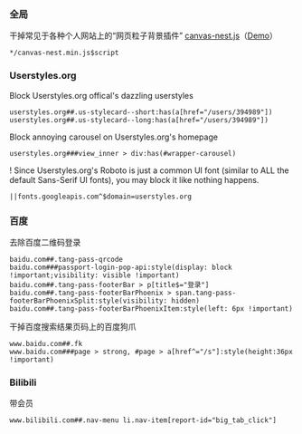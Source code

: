 ### 全局

干掉常见于各种个人网站上的“网页粒子背景插件” [canvas-nest.js](https://github.com/hustcc/canvas-nest.js)（[Demo](https://git.hust.cc/canvas-nest.js/)）
``` Adblock
*/canvas-nest.min.js$script
```

### Userstyles.org

Block Userstyles.org offical's dazzling userstyles
```
userstyles.org##.us-stylecard--short:has(a[href="/users/394989"])
userstyles.org##.us-stylecard--long:has(a[href="/users/394989"])
```
Block annoying carousel on Userstyles.org's homepage
```
userstyles.org###view_inner > div:has(#wrapper-carousel)
```
! Since Userstyles.org's Roboto is just a common UI font (similar to ALL the default Sans-Serif UI fonts), you may block it like nothing happens.
```
||fonts.googleapis.com^$domain=userstyles.org
```

### 百度

去除百度二维码登录
```
baidu.com##.tang-pass-qrcode
baidu.com###passport-login-pop-api:style(display: block !important;visibility: visible !important)
baidu.com##.tang-pass-footerBar > p[title$="登录"]
baidu.com##.tang-pass-footerBarPhoenix > span.tang-pass-footerBarPhoenixSplit:style(visibility: hidden)
baidu.com##.tang-pass-footerBarPhoenixItem:style(left: 6px !important)
```
干掉百度搜索结果页码上的百度狗爪
```
www.baidu.com##.fk
www.baidu.com###page > strong, #page > a[href^="/s"]:style(height:36px !important)
```

### Bilibili

带会员
```
www.bilibili.com##.nav-menu li.nav-item[report-id="big_tab_click"]
```
